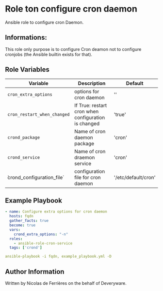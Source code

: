 Role ton configure cron daemon
==============================

Ansible role to configure cron Daemon.

Informations:
-------------

This role only purpose is to configure Cron deamon not to configure cronjobs (the Ansible builtin exists for that).

Role Variables
--------------

| Variable | Description | Default |
|----------|-------------|---------|
| `cron_extra_options` | options for cron daemon | '' |
| `cron_restart_when_changed` | If True: restart cron when configuration is changed | 'true' |
| `crond_package` | Name of cron daemon package | 'cron' |
| `crond_service` | Name of cron draemon service | 'cron' |
|  ̀crond_configuration_file` | configuration file for cron daemon | '/etc/default/cron' |


Example Playbook
----------------

```yaml
- name: Configure extra options for cron daemon
  hosts: fqdn
  gather_facts: true
  become: true
  vars:
    crond_extra_options: "-n"
  roles:
    - ansible-role-cron-service
  tags: ['crond']
```

```yaml
ansible-playbook -i fqdn, example_playbook.yml -D
```

Author Information
------------------

Written by Nicolas de Ferrières on the behalf of Deveryware.
